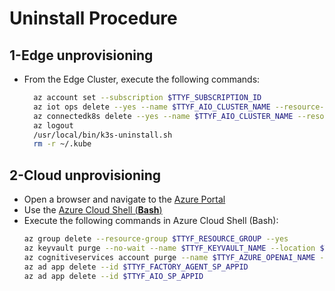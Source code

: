 # Uninstall Procedure

## 1-Edge unprovisioning
  - From the Edge Cluster, execute the following commands:
    ```bash
      az account set --subscription $TTYF_SUBSCRIPTION_ID
      az iot ops delete --yes --name $TTYF_AIO_CLUSTER_NAME --resource-group $TTYF_RESOURCE_GROUP --include-deps
      az connectedk8s delete --yes --name $TTYF_AIO_CLUSTER_NAME --resource-group $TTYF_RESOURCE_GROUP      
      az logout
      /usr/local/bin/k3s-uninstall.sh
      rm -r ~/.kube
    ```

## 2-Cloud unprovisioning
   - Open a browser and navigate to the [Azure Portal](https://portal.azure.com/)
   - Use the [Azure Cloud Shell (**Bash**)](https://learn.microsoft.com/en-us/azure/cloud-shell/get-started/ephemeral?tabs=azurecli#start-cloud-shell)
   - Execute the following commands in Azure Cloud Shell (Bash):
      ```bash
      az group delete --resource-group $TTYF_RESOURCE_GROUP --yes
      az keyvault purge --no-wait --name $TTYF_KEYVAULT_NAME --location $TTYF_LOCATION
      az cognitiveservices account purge --name $TTYF_AZURE_OPENAI_NAME --resource-group $TTYF_RESOURCE_GROUP --location "swedencentral"
      az ad app delete --id $TTYF_FACTORY_AGENT_SP_APPID      
      az ad app delete --id $TTYF_AIO_SP_APPID
      ```